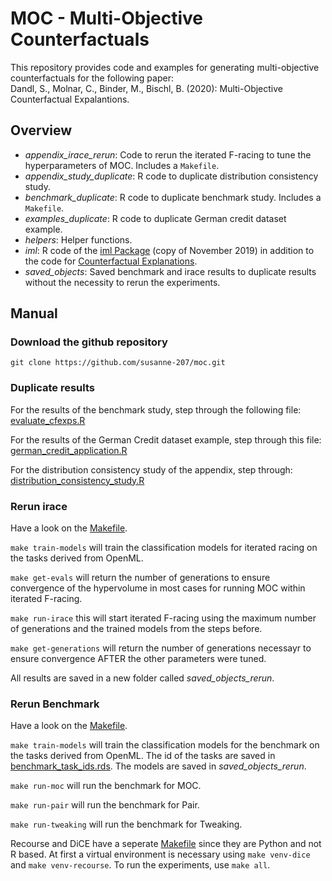 # MOC - Multi-Objective Counterfactuals

This repository provides code and examples for generating multi-objective counterfactuals for the following paper:      
Dandl, S., Molnar, C., Binder, M., Bischl, B. (2020): Multi-Objective Counterfactual Expalantions. 

## Overview 

* *appendix_irace_rerun*: Code to rerun the iterated F-racing to tune the hyperparameters of MOC. Includes a `Makefile`. 
* *appendix_study_duplicate*: R code to duplicate distribution consistency study. 
* *benchmark_duplicate*: R code to duplicate benchmark study. Includes a `Makefile`. 
* *examples_duplicate*: R code to duplicate German credit dataset example. 
* *helpers*: Helper functions. 
* *iml*: R code of the [iml Package](https://github.com/christophM/iml) (copy of November 2019) in addition to the code for [Counterfactual Explanations](https://github.com/susanne-207/moc/blob/master/iml/R/Counterfactuals.R). 
* *saved_objects*: Saved benchmark and irace results to duplicate results without the necessity to rerun the experiments. 



## Manual 

### Download the github repository 

```
git clone https://github.com/susanne-207/moc.git
``` 
### Duplicate results
For the results of the benchmark study, step through the following file:      
[evaluate_cfexps.R](https://github.com/susanne-207/moc/blob/master/benchmark_duplicate/evaluate_cfexps.R)    

For the results of the German Credit dataset example, step through this file:     
[german_credit_application.R](https://github.com/susanne-207/moc/blob/master/examples_duplicate/german_credit_application.R) 

For the distribution consistency study of the appendix, step through:     
[distribution_consistency_study.R](https://github.com/susanne-207/moc/blob/master/appendix_study_duplicate/distribution_consistency_study.R)

### Rerun irace 
Have a look on the [Makefile](https://github.com/susanne-207/moc/blob/master/appendix_irace_rerun/Makefile).

`make train-models` will train the classification models for iterated racing on the tasks derived from OpenML.    

`make get-evals` will return the number of generations to ensure convergence of the hypervolume in most cases for running MOC within iterated F-racing. 
	
`make run-irace` this will start iterated F-racing using the maximum number of generations and the trained models from the steps before. 

`make get-generations` will return the number of generations necessayr to ensure convergence AFTER the other parameters were 
tuned. 

All results are saved in a new folder called *saved_objects_rerun*. 

### Rerun Benchmark
Have a look on the [Makefile](https://github.com/susanne-207/moc/blob/master/benchmark_rerun/Makefile).

`make train-models` will train the classification models for the benchmark on the tasks derived from OpenML. The id of the tasks are saved in [benchmark_task_ids.rds](https://github.com/susanne-207/moc/blob/master/helpers/benchmark_task_ids.rds).
The models are saved in *saved_objects_rerun*.

`make run-moc` will run the benchmark for MOC. 

`make run-pair` will run the benchmark for Pair.

`make run-tweaking` will run the benchmark for Tweaking. 

Recourse and DiCE have a seperate [Makefile](https://github.com/susanne-207/moc/blob/master/benchmark_rerun/python_recoures_dice/Makefile) since they are Python and not R based.
At first a virtual environment is necessary using `make venv-dice` and `make venv-recourse`. 
To run the experiments, use `make all`. 
